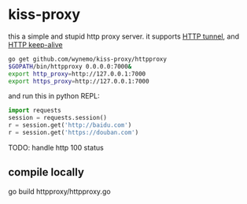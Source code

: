 # kiss-proxy
this a simple and stupid http proxy server.
it supports [HTTP tunnel](https://en.wikipedia.org/wiki/HTTP_tunnel), and [HTTP keep-alive](https://en.wikipedia.org/wiki/HTTP_tunnel)


```bash
go get github.com/wynemo/kiss-proxy/httpproxy
$GOPATH/bin/httpproxy 0.0.0.0:7000&
export http_proxy=http://127.0.0.1:7000
export https_proxy=http://127.0.0.1:7000
```

and run this in python REPL:

```python
import requests
session = requests.session()
r = session.get('http://baidu.com')
r = session.get('https://douban.com')
```


TODO: handle http 100 status


## compile locally
go build httpproxy/httpproxy.go
